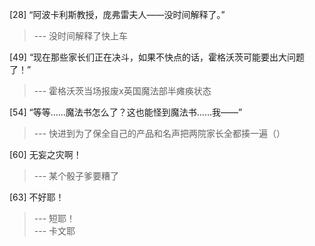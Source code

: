 
[28] “阿波卡利斯教授，庞弗雷夫人——没时间解释了。”
>--- 没时间解释了快上车<br>

[49] “现在那些家长们正在决斗，如果不快点的话，霍格沃茨可能要出大问题了！”
>--- 霍格沃茨当场报废x英国魔法部半瘫痪状态<br>

[54] “等等……魔法书怎么了？这也能怪到魔法书……我——”
>--- 快进到为了保全自己的产品和名声把两院家长全都揍一遍（）<br>

[60] 无妄之灾啊！
>--- 某个骰子爹要糟了<br>

[63] 不好耶！
>--- 短耶！<br>
>--- 卡文耶<br>
